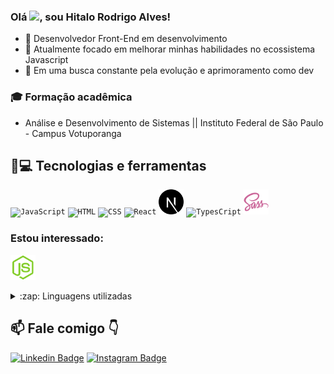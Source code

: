 <h3>Olá <img src="https://raw.githubusercontent.com/kaueMarques/kaueMarques/master/hi.gif" width="30px">, sou Hitalo Rodrigo Alves!</h3>
 
- 🚀 Desenvolvedor Front-End em desenvolvimento
- 🌱 Atualmente focado em melhorar minhas habilidades no ecossistema Javascript
- 🔭 Em uma busca constante pela evolução e aprimoramento como dev

### :mortar_board: Formação acadêmica
- Análise e Desenvolvimento de Sistemas || Instituto Federal de São Paulo - Campus Votuporanga

## 🚀💻 Tecnologias e ferramentas
 
<p >

<code><img alt="JavaScript" title="JS" height="48" src="https://user-images.githubusercontent.com/57419630/122698166-26b1c080-d21d-11eb-86e2-ccadcc205b50.png"></code>
<code><img alt="HTML" title="HTML" height="50" src="https://user-images.githubusercontent.com/57419630/124050480-050cc200-d9f1-11eb-9ad4-607de212ee0a.png"></code>
<code><img alt="CSS" title="CSS" height="50" src="https://user-images.githubusercontent.com/57419630/124050477-0342fe80-d9f1-11eb-96b3-f935ebfc0924.png"></code>
<code><img alt="React" title="React" height="40" width="40" src="https://raw.githubusercontent.com/devicons/devicon/master/icons/sass/react-original.svg" alt="sass" /></code>
<code><img alt="Nextjs" title="Nextjs" height="40" width="40" src="https://raw.githubusercontent.com/devicons/devicon/master/icons/nextjs/nextjs-original.svg" alt="sass" /></code>
<code><img alt="TypesCript" title="TS" height="40" width="40" src="https://user-images.githubusercontent.com/57419630/122698162-24e7fd00-d21d-11eb-943b-89e700baa1ee.png"></code>
<code><img alt="Sass" title="Sass" height="40" width="40" src="https://raw.githubusercontent.com/devicons/devicon/master/icons/sass/sass-original.svg" alt="sass" /></code>
</p>

<!-- ### :books: Currently Studying:
- <img src="https://raw.githubusercontent.com/devicons/devicon/master/icons/javascript/javascript-original.svg" alt="javascript" width="20" height="20"/> Javascript
- <img src="https://raw.githubusercontent.com/devicons/devicon/master/icons/html5/html5-original-wordmark.svg" alt="html5"  width="20" height="20"/> HTML
- <img src="https://raw.githubusercontent.com/devicons/devicon/master/icons/css3/css3-plain-wordmark.svg" alt="css3"  width="20" height="20"/> CSS
- <img src="https://raw.githubusercontent.com/devicons/devicon/master/icons/react/react-original-wordmark.svg" alt="react" width="20" height="20"/> React
 -->
 
### Estou interessado:
<p>
<code><img alt="Nodejs" title="Nodejs" height="40" width="40" src="https://raw.githubusercontent.com/devicons/devicon/master/icons/nodejs/nodejs-original.svg" alt="sass" /></code>
</p>


<details>
  <summary>:zap: Linguagens utilizadas</summary>
 
 <table align='left'>
  <row>
    <td>
     <!-- Card -->
      <img height='172' src='https://github-readme-stats.vercel.app/api/top-langs/?username=hitaloalvess&layout=compact&theme=dark'>
    </td>
    <td>
      <img height='172' src='https://github-readme-stats.vercel.app/api?username=hitaloalvess&show_icons=true&theme=dark'>
    </td>
  </row>
</table>
</details>


## 📫 Fale comigo 👇

[![Linkedin Badge](https://img.shields.io/badge/-LinkedIn-blue?style=flat-square&logo=Linkedin&logoColor=white&link=https://www.linkedin.com/in/hitalo-alves/)](https://www.linkedin.com/in/hitalo-alves/)
[![Instagram Badge](https://img.shields.io/badge/-Instagram-%23E4405F?style=flat-square&logo=instagram&logoColor=white&link=https://www.instagram.com/hitaloalvees/)](https://www.instagram.com/hitaloalvees/)
